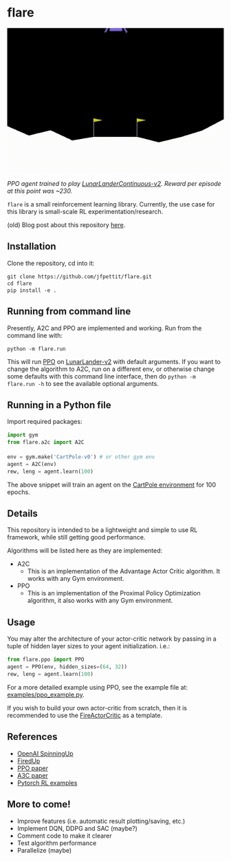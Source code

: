 # flare
![**PPO agent on LunarLanderContinuous-v2**](/src/lunarlandercontinuous.gif)

*PPO agent trained to play [LunarLanderContinuous-v2](https://gym.openai.com/envs/LunarLanderContinuous-v2/). Reward per episode at this point was ~230.*

```flare``` is a small reinforcement learning library. Currently, the use case for this library is small-scale RL experimentation/research. 

(old) Blog post about this repository [here](https://jfpettit.svbtle.com/rlpack).

## Installation

Clone the repository, cd into it: 

```
git clone https://github.com/jfpettit/flare.git
cd flare
pip install -e .
```

## Running from command line

Presently, A2C and PPO are implemented and working. Run from the command line with:
```
python -m flare.run
```

This will run [PPO](https://arxiv.org/abs/1707.06347) on [LunarLander-v2](https://gym.openai.com/envs/LunarLander-v2/) with default arguments. If you want to change the algorithm to A2C, run on a different env, or otherwise change some defaults with this command line interface, then do ```python -m flare.run -h``` to see the available optional arguments.

## Running in a Python file

Import required packages:

```python
import gym
from flare.a2c import A2C

env = gym.make('CartPole-v0') # or other gym env
agent = A2C(env)
rew, leng = agent.learn(100)
```

The above snippet will train an agent on the [CartPole environment](http://gym.openai.com/envs/CartPole-v1/) for 100 epochs. 

## Details

This repository is intended to be a lightweight and simple to use RL framework, while still getting good performance.

Algorithms will be listed here as they are implemented: 

- A2C
	- This is an implementation of the Advantage Actor Critic algorithm. It works with any Gym environment.
- PPO
	- This is an implementation of the Proximal Policy Optimization algorithm, it also works with any Gym environment.

## Usage

You may alter the architecture of your actor-critic network by passing in a tuple of hidden layer sizes to your agent initialization. i.e.:

```python
from flare.ppo import PPO
agent = PPO(env, hidden_sizes=(64, 32))
rew, leng = agent.learn(100)
```

For a more detailed example using PPO, see the example file at: [examples/ppo_example.py](https://github.com/jfpettit/flare/blob/master/examples/ppo_example.py).

If you wish to build your own actor-critic from scratch, then it is recommended to use the [FireActorCritic](https://github.com/jfpettit/flare/blob/master/flare/neural_nets.py#L72) as a template.

## References
- [OpenAI SpinningUp](https://spinningup.openai.com/en/latest/)
- [FiredUp](https://github.com/kashif/firedup)
- [PPO paper](https://arxiv.org/abs/1707.06347)
- [A3C paper](https://arxiv.org/abs/1602.01783)
- [Pytorch RL examples](https://github.com/pytorch/examples/tree/master/reinforcement_learning)

## More to come!
- Improve features (i.e. automatic result plotting/saving, etc.)
- Implement DQN, DDPG and SAC (maybe?)
- Comment code to make it clearer
- Test algorithm performance
- Parallelize (maybe)
